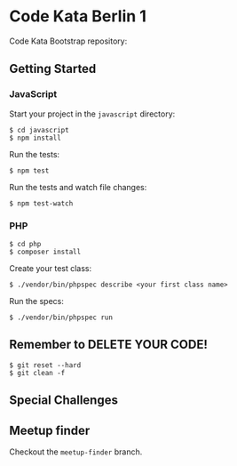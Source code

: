 # Code Kata Berlin 1

Code Kata Bootstrap repository:

## Getting Started

### JavaScript

Start your project in the `javascript` directory:

```
$ cd javascript
$ npm install
```

Run the tests:

```
$ npm test
```

Run the tests and watch file changes:

```
$ npm test-watch
```

### PHP

```
$ cd php
$ composer install
```

Create your test class:

```
$ ./vendor/bin/phpspec describe <your first class name>
```

Run the specs:

```
$ ./vendor/bin/phpspec run
```

## Remember to DELETE YOUR CODE!

```
$ git reset --hard
$ git clean -f
```

## Special Challenges

## Meetup finder

Checkout the `meetup-finder` branch.
